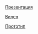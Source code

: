 [Презентация](https://drive.google.com/drive/folders/0B5TK9FqivUWnZ3pWaGM3WjVQNGM)

[Видео](https://yadi.sk/i/ND1DvU283Nmpsc)

[Прототип](https://projects.invisionapp.com/share/Q2DQ7ZJKZ#/screens/255751680)